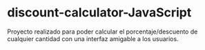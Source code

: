 # discount-calculator-JavaScript
Proyecto realizado para poder calcular el porcentaje/descuento de cualquier cantidad con una interfaz amigable a los usuarios.

